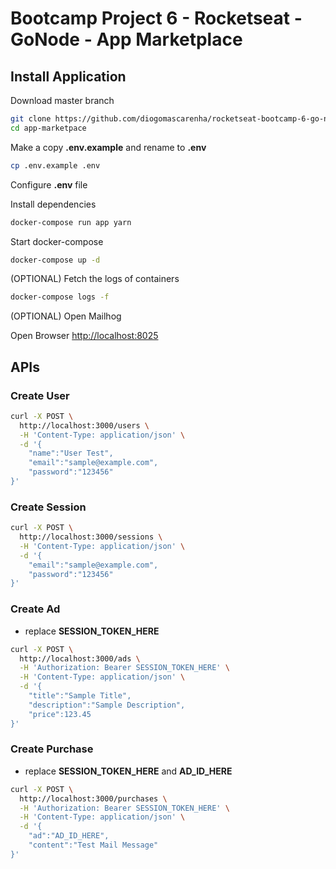 # Bootcamp Project 6 - Rocketseat - GoNode - App Marketplace

## Install Application

Download master branch

```bash
git clone https://github.com/diogomascarenha/rocketseat-bootcamp-6-go-node-app-marketplace.git app-marketpace
cd app-marketpace
```

Make a copy **.env.example** and rename to **.env**

```bash
cp .env.example .env
```

Configure **.env** file

Install dependencies

```bash
docker-compose run app yarn
```

Start docker-compose

```bash
docker-compose up -d
```

(OPTIONAL) Fetch the logs of containers

```bash
docker-compose logs -f
```

(OPTIONAL) Open Mailhog


Open Browser [http://localhost:8025](http://localhost:8025)


## APIs

### Create User

```bash
curl -X POST \
  http://localhost:3000/users \
  -H 'Content-Type: application/json' \
  -d '{
	"name":"User Test",
	"email":"sample@example.com",
	"password":"123456"
}'
```

### Create Session

```bash
curl -X POST \
  http://localhost:3000/sessions \
  -H 'Content-Type: application/json' \
  -d '{
	"email":"sample@example.com",
	"password":"123456"
}'
```

### Create Ad

- replace **SESSION_TOKEN_HERE**

```bash
curl -X POST \
  http://localhost:3000/ads \
  -H 'Authorization: Bearer SESSION_TOKEN_HERE' \
  -H 'Content-Type: application/json' \
  -d '{
	"title":"Sample Title",
	"description":"Sample Description",
	"price":123.45
}'
```

### Create Purchase

- replace **SESSION_TOKEN_HERE** and **AD_ID_HERE**

```bash
curl -X POST \
  http://localhost:3000/purchases \
  -H 'Authorization: Bearer SESSION_TOKEN_HERE' \
  -H 'Content-Type: application/json' \
  -d '{
	"ad":"AD_ID_HERE",
	"content":"Test Mail Message"
}'
```

